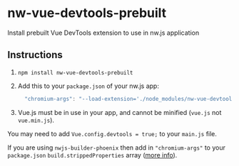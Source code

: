 # nw-vue-devtools-prebuilt
Install prebuilt Vue DevTools extension to use in nw.js application

## Instructions

1. `npm install nw-vue-devtools-prebuilt`

2. Add this to your `package.json` of your nw.js app:
    ```js
      "chromium-args": "--load-extension='./node_modules/nw-vue-devtools-prebuilt/vue'"
    ```
3. Vue.js must be in use in your app, and cannot be minified (`vue.js` not `vue.min.js`).

You may need to add `Vue.config.devtools = true;` to your `main.js` file.

If you are using `nwjs-builder-phoenix` then add in `"chromium-args"` to your `package.json` `build.strippedProperties` array ([more info](https://github.com/evshiron/nwjs-builder-phoenix/blob/master/docs/Options.md#build---buildconfig)).
